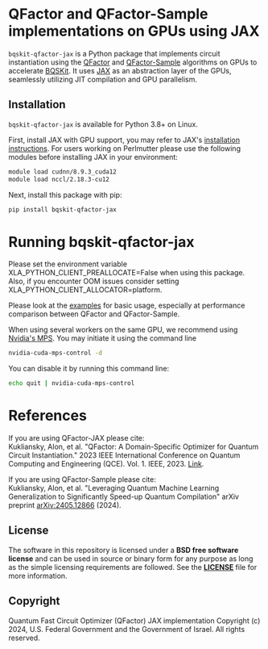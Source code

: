 # QFactor and QFactor-Sample implementations on GPUs using JAX
`bqskit-qfactor-jax` is a Python package that implements circuit instantiation using the [QFactor](https://ieeexplore.ieee.org/abstract/document/10313638) and [QFactor-Sample](https://arxiv.org/abs/2405.12866) algorithms on GPUs to accelerate [BQSKit](https://github.com/bqskit/bqskit). It uses [JAX](https://jax.readthedocs.io/en/latest/index.html) as an abstraction layer of the GPUs, seamlessly utilizing JIT compilation and GPU parallelism.

## Installation
`bqskit-qfactor-jax` is available for Python 3.8+ on Linux.

First, install JAX with GPU support, you may refer to JAX's [installation instructions](https://github.com/google/jax#installation).
For users working on Perlmutter please use the following modules before installing JAX in your environment:
```sh
module load cudnn/8.9.3_cuda12
module load nccl/2.18.3-cu12
```

Next, install this package with pip:

```sh
pip install bqskit-qfactor-jax
```


# Running bqskit-qfactor-jax
Please set the environment variable XLA_PYTHON_CLIENT_PREALLOCATE=False when using this package. Also, if you encounter OOM issues consider setting XLA_PYTHON_CLIENT_ALLOCATOR=platform.

Please look at the [examples](https://github.com/BQSKit/bqskit-qfactor-jax/tree/main/examples) for basic usage, especially at performance comparison between QFactor and QFactor-Sample.

When using several workers on the same GPU, we recommend using [Nvidia's MPS](https://docs.nvidia.com/deploy/mps/index.html). You may initiate it using the command line
```sh
nvidia-cuda-mps-control -d
```

You can disable it by running this command line:
```sh
echo quit | nvidia-cuda-mps-control
```

# References
If you are using QFactor-JAX please cite:\
Kukliansky, Alon, et al. "QFactor: A Domain-Specific Optimizer for Quantum Circuit Instantiation." 2023 IEEE International Conference on Quantum Computing and Engineering (QCE). Vol. 1. IEEE, 2023. [Link](https://ieeexplore.ieee.org/abstract/document/10313638).

If you are using QFactor-Sample please cite:\
Kukliansky, Alon, et al. "Leveraging Quantum Machine Learning Generalization to Significantly Speed-up Quantum Compilation" arXiv preprint [arXiv:2405.12866](https://arxiv.org/abs/2405.12866) (2024).

## License
The software in this repository is licensed under a **BSD free software
license** and can be used in source or binary form for any purpose as long
as the simple licensing requirements are followed. See the
**[LICENSE](https://github.com/BQSKit/bqskit-qfactor-jax/blob/main/LICENSE)** file
for more information.

## Copyright

Quantum Fast Circuit Optimizer (QFactor) JAX implementation Copyright (c) 2024,
U.S. Federal Government and the Government of Israel. All rights reserved.
